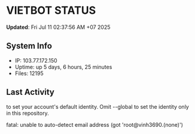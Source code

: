 # VIETBOT STATUS
**Updated**: Fri Jul 11 02:37:56 AM +07 2025

## System Info
- IP: 103.77.172.150
- Uptime: up 5 days, 6 hours, 25 minutes
- Files: 12195

## Last Activity

to set your account's default identity.
Omit --global to set the identity only in this repository.

fatal: unable to auto-detect email address (got 'root@vinh3690.(none)')
